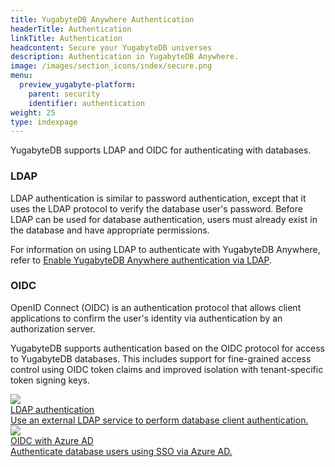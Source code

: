 ```yaml
---
title: YugabyteDB Anywhere Authentication
headerTitle: Authentication
linkTitle: Authentication
headcontent: Secure your YugabyteDB universes
description: Authentication in YugabyteDB Anywhere.
image: /images/section_icons/index/secure.png
menu:
  preview_yugabyte-platform:
    parent: security
    identifier: authentication
weight: 25
type: indexpage
---
```


YugabyteDB supports LDAP and OIDC for authenticating with databases.

### LDAP

LDAP authentication is similar to password authentication, except that it uses the LDAP protocol to verify the database user's password. Before LDAP can be used for database authentication, users must already exist in the database and have appropriate permissions.

For information on using LDAP to authenticate with YugabyteDB Anywhere, refer to [Enable YugabyteDB Anywhere authentication via LDAP](../../administer-yugabyte-platform/ldap-authentication/).

### OIDC

OpenID Connect (OIDC) is an authentication protocol that allows client applications to confirm the user's identity via authentication by an authorization server.

YugabyteDB supports authentication based on the OIDC protocol for access to YugabyteDB databases. This includes support for fine-grained access control using OIDC token claims and improved isolation with tenant-specific token signing keys.

<div class="row">

  <div class="col-12 col-md-6 col-lg-12 col-xl-6">
    <a class="section-link icon-offset" href="ldap-authentication-platform/">
      <div class="head">
        <img class="icon" src="/images/section_icons/secure/authentication.png" aria-hidden="true" />
        <div class="title">LDAP authentication</div>
      </div>
      <div class="body">
        Use an external LDAP service to perform database client authentication.
      </div>
    </a>
  </div>

  <div class="col-12 col-md-6 col-lg-12 col-xl-6">
    <a class="section-link icon-offset" href="oidc-authentication-aad/">
      <div class="head">
        <img class="icon" src="/images/section_icons/secure/authorization.png" aria-hidden="true" />
        <div class="title">OIDC with Azure AD</div>
      </div>
      <div class="body">
        Authenticate database users using SSO via Azure AD.
      </div>
    </a>
  </div>

</div>
